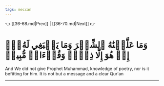 ```yaml
---
tags: meccan
---
```


👈 [[36-68.md|Prev]] | [[36-70.md|Next]] 👉

# وَمَا عَلَّمۡنَٰهُ ٱلشِّعۡرَ وَمَا يَنۢبَغِي لَهُۥٓۚ إِنۡ هُوَ إِلَّا ذِكۡرٞ وَقُرۡءَانٞ مُّبِينٞ

And We did not give Prophet Muhammad, knowledge of poetry, nor is it befitting for him. It is not but a message and a clear Qur'an

---

